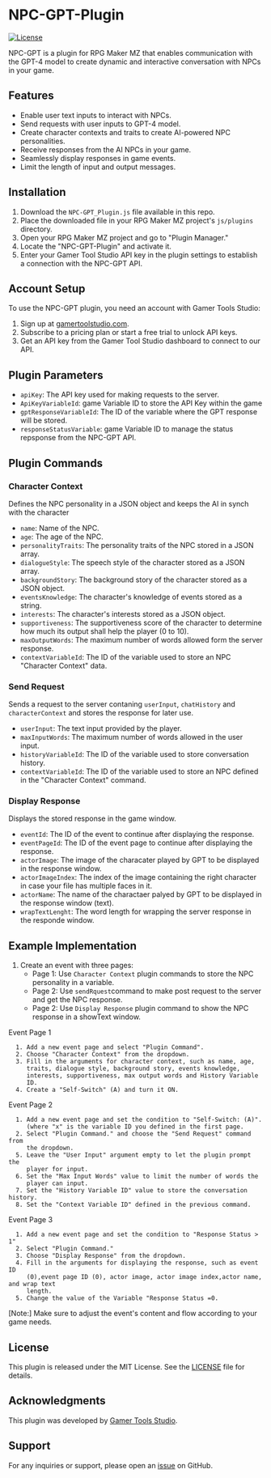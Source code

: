 # NPC-GPT-Plugin
[![License](https://img.shields.io/badge/license-MIT-blue.svg)](https://opensource.org/licenses/MIT)

NPC-GPT is a plugin for RPG Maker MZ that enables communication with the GPT-4 model to create dynamic and interactive conversation with NPCs in your game.

## Features

- Enable user text inputs to interact with NPCs.
- Send requests with user inputs to GPT-4 model.
- Create character contexts and traits to create AI-powered NPC personalities.
- Receive responses from the AI NPCs in your game.
- Seamlessly display responses in game events.
- Limit the length of input and output messages.

## Installation

1. Download the `NPC-GPT_Plugin.js` file available in this repo.
2. Place the downloaded file in your RPG Maker MZ project's `js/plugins` directory.
3. Open your RPG Maker MZ project and go to "Plugin Manager."
4. Locate the "NPC-GPT-Plugin" and activate it.
5. Enter your Gamer Tool Studio API key in the plugin settings to establish a connection with the NPC-GPT API.

## Account Setup

To use the NPC-GPT plugin, you need an account with Gamer Tools Studio:

1. Sign up at [gamertoolstudio.com](https://gamertoolstudio.com).
2. Subscribe to a pricing plan or start a free trial to unlock API keys.
3. Get an API key from the Gamer Tool Studio dashboard to connect to our API.

## Plugin Parameters

- `apiKey`: The API key used for making requests to the server.
- `ApiKeyVariableId`: game Variable ID to store the API Key within the game
- `gptResponseVariableId`: The ID of the variable where the GPT response will be stored.
- `responseStatusVariable`: game Variable ID to manage the status repsponse from the NPC-GPT API.

## Plugin Commands

### Character Context

Defines the NPC personality in a JSON object and keeps the AI in synch with the character

- `name`: Name of the NPC.
- `age`: The age of the NPC.
- `personalityTraits`: The personality traits of the NPC stored in a JSON array.
- `dialogueStyle`: The speech style of the character stored as a JSON array.
- `backgroundStory`: The background story of the character stored as a JSON object.
- `eventsKnowledge`: The character's knowledge of events stored as a string.
- `interests`: The character's interests stored as a JSON object. 
- `supportiveness`: The supportiveness score of the character to determine how much its output shall help the player (0 to 10).
- `maxOutputWords`: The maximum number of words allowed form the server response.                  
- `contextVariableId`: The ID of the variable used to store an NPC "Character Context" data.

### Send Request

Sends a request to the server contaning `userInput`, `chatHistory` and `characterContext` and stores the response for later use.

- `userInput`: The text input provided by the player.
- `maxInputWords`: The maximum number of words allowed in the user input.
- `historyVariableId`: The ID of the variable used to store conversation history.
- `contextVariableId`: The ID of the variable used to store an NPC defined in the "Character Context" command.
                   

### Display Response

Displays the stored response in the game window.

- `eventId`: The ID of the event to continue after displaying the response.
- `eventPageId`: The ID of the event page to continue after displaying the response.
- `actorImage`: The image of the characater played by GPT to be  displayed in the response window.
- `actorImageIndex`: The index of the image containing the right character in case your file has multiple faces in it.     
- `actorName`: The name of the charactaer palyed by GPT to be displayed in the response window (text).                   
- `wrapTextLenght`: The word length for wrapping the server response in the responde window.                 

## Example Implementation

1. Create an event with three pages:
   - Page 1: Use `Character Context` plugin commands to store the NPC personality in a variable.
   - Page 2: Use `sendRquest`command to make post request to the server and get the NPC response.
   - Page 2: Use `Display Response` plugin command to show the NPC response in a showText window.

Event Page 1
 
      1. Add a new event page and select "Plugin Command".
      2. Choose "Character Context" from the dropdown.
      3. Fill in the arguments for character context, such as name, age, 
         traits, dialogue style, background story, events knowledge, 
         interests, supportiveness, max output words and History Variable
         ID.
      4. Create a "Self-Switch" (A) and turn it ON.
 

Event Page 2
  
      1. Add a new event page and set the condition to "Self-Switch: (A)".
         (where "x" is the variable ID you defined in the first page.
      2. Select "Plugin Command." and choose the "Send Request" command from 
         the dropdown.
      5. Leave the "User Input" argument empty to let the plugin prompt the 
         player for input.
      6. Set the "Max Input Words" value to limit the number of words the 
         player can input.
      7. Set the "History Variable ID" value to store the conversation history.
      8. Set the "Context Variable ID" defined in the previous command.
      
 

Event Page 3
  
      
      1. Add a new event page and set the condition to "Response Status > 1" 
      2. Select "Plugin Command."
      3. Choose "Display Response" from the dropdown.
      4. Fill in the arguments for displaying the response, such as event ID 
         (0),event page ID (0), actor image, actor image index,actor name, and wrap text   
         length.
      5. Change the value of the Variable "Response Status =0.
    
 
  
[Note:] Make sure to adjust the event's content and flow according to your game needs.

## License

This plugin is released under the MIT License. See the [LICENSE](LICENSE) file for details.

## Acknowledgments

This plugin was developed by [Gamer Tools Studio](https://gamertoolstudio.com).

## Support

For any inquiries or support, please open an [issue](https://github.com/YourUsername/DialogCraftGPT/issues) on GitHub.

